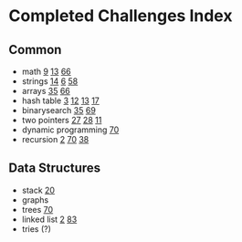 # Completed Challenges Index

## Common

- math [9](./9) [13](./13) [66](./66)
- strings [14](./14) [6](./6) [58](./58)
- arrays [35](./35) [66](./66)
- hash table [3](./3) [12](./12) [13](./13) [17](./13)
- binarysearch [35](./35) [69](./69)
- two pointers [27](./27) [28](./28) [11](./11)
- dynamic programming [70](./70)
- recursion [2](./2) [70](./70) [38](./38)


## Data Structures

- stack [20](./20)
- graphs
- trees [70](./70)
- linked list [2](./2) [83](./83)
- tries (?)
